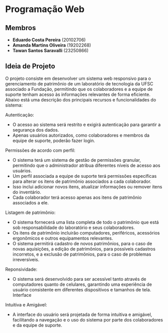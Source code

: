 # Programação Web

## Membros

- **Eduardo Costa Pereira** (20102706)
- **Amanda Martins Oliveira** (19202268)
- **Tawan Santos Saravalli** (23250866)

## Ideia de Projeto

O projeto consiste em desenvolver um sistema web responsivo para o gerenciamento de patrimônio de um laboratório de tecnologia da UFSC associado a Fundação, permitindo que os colaboradores e a equipe de suporte tenham acesso às informações relevantes de forma eficiente. Abaixo está uma descrição dos principais recursos e funcionalidades do sistema:

Autenticação:

- O acesso ao sistema será restrito e exigirá autenticação para garantir a segurança dos dados.
- Apenas usuários autorizados, como colaboradores e membros da equipe de suporte, poderão fazer login.

Permissões de acordo com perfil:

- O sistema terá um sistema de gestão de permissões granular, permitindo que o administrador atribua diferentes níveis de acesso aos usuários.
- Um perfil associada a equipe de suporte terá permissões específicas para alterar os itens de patrimônio associados a cada colaborador.
- Isso inclui adicionar novos itens, atualizar informações ou remover itens do inventário.
- Cada colaborador terá acesso apenas aos itens de patrimônio associados a ele.

Listagem de patrimônio:

- O sistema fornecerá uma lista completa de todo o patrimônio que está sob responsabilidade do laboratório e seus colaboradores.
- Os itens de patrimônio incluirão computadores, periféricos, acessórios ergonômicos e outros equipamentos relevantes.
- O sistema permitirá cadastro de novos patrimônios, para o caso de novas aquisições, a edição de patrimônios, para possíveis cadastros incorretos, e a exclusão de patrimônios, para o caso de problemas irreversíveis.

Reponsividade:

- O sistema será desenvolvido para ser acessível tanto através de computadores quanto de celulares, garantindo uma experiência de usuário consistente em diferentes dispositivos e tamanhos de tela.
Interface 

Intuitiva e Amigável:

- A interface do usuário será projetada de forma intuitiva e amigável, facilitando a navegação e o uso do sistema por parte dos colaboradores e da equipe de suporte.

